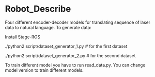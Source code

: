 # Robot_Describe
Four different encoder-decoder models for translating sequence of laser data to natural language.
To generate data:


Install Stage-ROS

./python2 script/dataset_generator_1.py   # for the first dataset

./python2 script/dataset_generator_2.py	  # for the second dataset


To train different model you have to run read_data.py. You can change model version to train different models.


